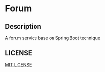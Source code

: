 # Forum

## Description

A forum service base on Spring Boot technique

## LICENSE

[MIT LICENSE](https://github.com/AIINIRII/forum/blob/master/LICENSE)